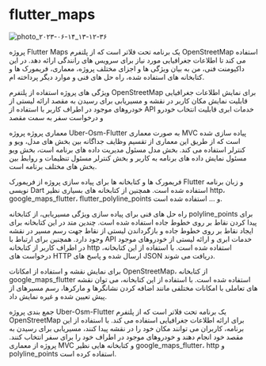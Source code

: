 # flutter_maps
![photo_۲۰۲۳-۰۶-۱۴_۱۳-۱۲-۳۶](https://github.com/SayyehBan/flutter_maps/assets/38620223/1f13a1de-dec0-4c28-8da9-15d74ff78786)

پروژه Flutter Maps یک برنامه تحت فلاتر است که از پلتفرم OpenStreetMap استفاده می کند تا اطلاعات جغرافیایی مورد نیاز برای سرویس های رانندگی ارائه دهد. در این داکیومنت فنی، من به بیان ویژگی ها و اجزای مختلف پروژه، معماری، فریمورک ها و کتابخانه های استفاده شده، راه حل های فنی و موارد دیگر پرداخته ام.

ویژگی های پروژه استفاده از پلتفرم OpenStreetMap برای نمایش اطلاعات جغرافیایی قابلیت نمایش مکان کاربر در نقشه و مسیریابی برای رسیدن به مقصد ارائه لیستی از خودروهای موجود در اطراف کاربر با استفاده از API خدمات ابری قابلیت انتخاب خودرو و درخواست سفر به سمت مقصد

معماری پروژه پروژه Uber-Osm-Flutter به صورت معماری MVC پیاده سازی شده است که از طریق این معماری از تقسیم وظایف جداگانه بین بخش های مدل، ویو و کنترلر استفاده می کند. بخش مدل مسئول مدیریت داده های برنامه است، بخش ویو مسئول نمایش داده های برنامه به کاربر و بخش کنترلر مسئول تنظیمات و روابط بین بخش های مختلف برنامه است.

فریمورک ها و کتابخانه ها برای پیاده سازی پروژه از فریمورک Flutter و زبان برنامه نویسی Dart استفاده شده است. همچنین از کتابخانه های بسیاری نظیر http، google_maps_flutter، flutter_polyline_points و ... استفاده شده است.

راه حل های فنی برای پیاده سازی ویژگی مسیریابی، از کتابخانه polyline_points برای پیدا کردن نقاط بر روی خطوط جاده استفاده شده است.
چندین متد در این کتابخانه برای ایجاد نقاط بر روی خطوط جاده و بازگرداندن لیستی از نقاط جهت رسم مسیر در نقشه وجود دارد. همچنین برای ارتباط با API خدمات ابری و ارائه لیستی از خودروهای موجود در اطراف کاربر از کتابخانه http استفاده شده است. با استفاده از این کتابخانه، درخواست های HTTP ارسال شده و پاسخ های JSON دریافت می شوند.

برای نمایش نقشه و استفاده از امکانات OpenStreetMap، از کتابخانه google_maps_flutter استفاده شده است. با استفاده از این کتابخانه، می توان نقشه های تعاملی با امکانات مختلفی مانند اضافه کردن نشانگرها و مارکرها، رسم مسیرهای از پیش تعیین شده و غیره نمایش داد.

جمع بندی پروژه Uber-Osm-Flutter یک برنامه تحت فلاتر است که از پلتفرم OpenStreetMap برای ارائه اطلاعات جغرافیایی استفاده می کند. با استفاده از این برنامه، کاربران می توانند مکان خود را در نقشه پیدا کنند، مسیریابی برای رسیدن به مقصد خود انجام دهند و خودروهای موجود در اطراف خود را برای سفر انتخاب کنند. پروژه از معماری MVC و کتابخانه هایی نظیر google_maps_flutter، http و polyline_points استفاده کرده است.
